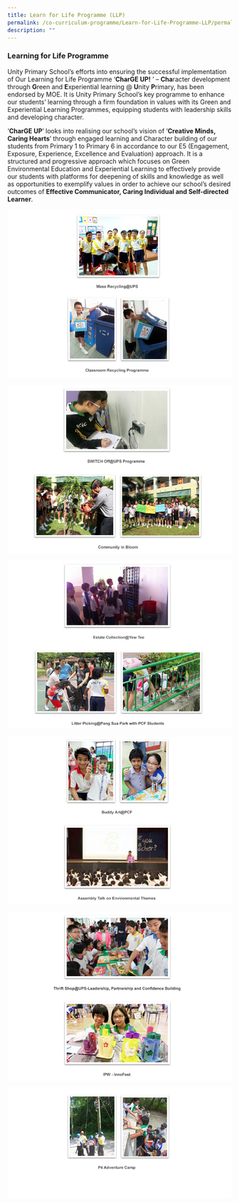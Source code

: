 ```yaml
---
title: Learn for Life Programme (LLP)
permalink: /co-curriculum-programme/Learn-for-Life-Programme-LLP/permalink/
description: ""
---
```

### **Learning for Life Programme**
Unity Primary School’s efforts into ensuring the successful implementation of Our Learning for Life Programme ‘**CharGE UP!** ’ – **Cha**racter development through **G**reen and **E**xperiential learning @ **U**nity **P**rimary, has been endorsed by MOE. It is Unity Primary School’s key programme to enhance our students’ learning through a firm foundation in values with its Green and Experiential Learning Programmes, equipping students with leadership skills and developing character.

‘**CharGE UP**’ looks into realising our school’s vision of ‘**Creative Minds, Caring Hearts**’ through engaged learning and Character building of our students from Primary 1 to Primary 6 in accordance to our E5 (Engagement, Exposure, Experience, Excellence and Evaluation) approach. It is a structured and progressive approach which focuses on Green Environmental Education and Experiential Learning to effectively provide our students with platforms for deepening of skills and knowledge as well as opportunities to exemplify values in order to achieve our school’s desired outcomes of **Effective Communicator, Caring Individual and Self-directed Learner**.

![](/images/LLP1.png)

![](/images/LLP4.png)

![](/images/LLP5.png)

![](/images/LLP6.png)

![](/images/LLP7.png)

![](/images/LLP8.png)